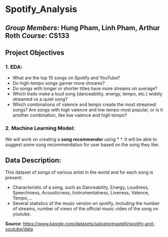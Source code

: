 # Spotify_Analysis

***Group Members***: Hung Pham, Linh Pham, Arthur Roth
***Course***:  CS133  
---
## Project Objectives
### 1.  EDA:      
- What are the top 10 songs on Spotify and YouTube? 
- Do high-tempo songs garner more streams?
- Do songs with longer or shorter titles have more streams on average?
- Which traits make a loud song (danceability, energy, tempo, etc.) widely streamed vs a quiet song?
- Which combinations of valence and tempo create the most streamed songs? Are songs with high valence and low tempo most popular, or is it another combination, like low valence and high tempo?
### 2. Machine Learning Model: 
We will work on creating a **song recommender** using * *. It will be able to suggest some song recommendation for user based on the song they like.

## Data Description:
This dataset of songs of various artist in the world and for each song is present:
- Characteristic of a song, such as Danceability, Energy, Loudness, Speechiness, Acousticness, Instrumentalness, Liveness, Valence, Tempo,...
- Several statistics of the music version on spotify, including the number of streams, number of views of the official music video of the song on youtube.

**Source**: https://www.kaggle.com/datasets/salvatorerastelli/spotify-and-youtube/data


